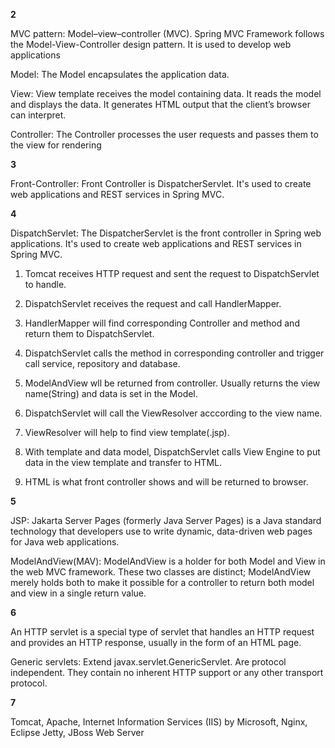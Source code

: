 **2**

MVC pattern: Model–view–controller (MVC). Spring MVC Framework follows the Model-View-Controller design pattern. It is used to develop web applications

Model: The Model encapsulates the application data.

View: View template receives the model containing data. It reads the model and displays the data. It generates HTML output that the client’s browser can interpret.

Controller: The Controller processes the user requests and passes them to the view for rendering

**3**

Front-Controller: Front Controller is DispatcherServlet. It's used to create web applications and REST services in Spring MVC.

**4**

DispatchServlet: The DispatcherServlet is the front controller in Spring web applications. It's used to create web applications and REST services in Spring MVC.

1) Tomcat receives HTTP request and sent the request to DispatchServlet to handle.

2) DispatchServlet receives the request and call HandlerMapper.

3) HandlerMapper will find corresponding Controller and method and return them to DispatchServlet.

4) DispatchServlet calls the method in corresponding controller and trigger call service, repository and database.

5) ModelAndView wll be returned from controller. Usually returns the view name(String) and data is set in the Model.

6) DispatchServlet will call the ViewResolver acccording to the view name.

7) ViewResolver will help to find view template(.jsp).

8) With template and data model, DispatchServlet calls View Engine to put data in the view template and transfer to HTML.

9) HTML is what front controller shows and will be returned to browser.

**5**

JSP: Jakarta Server Pages (formerly Java Server Pages) is a Java standard technology that developers use to write dynamic, data-driven web pages for Java web applications. 

ModelAndView(MAV): ModelAndView is a holder for both Model and View in the web MVC framework. These two classes are distinct; ModelAndView merely holds both to make it possible for a controller to return both model and view in a single return value.


**6**

An HTTP servlet is a special type of servlet that handles an HTTP request and provides an HTTP response, usually in the form of an HTML page.

Generic servlets: Extend javax.servlet.GenericServlet. Are protocol independent. They contain no inherent HTTP support or any other transport protocol.

**7**

Tomcat, Apache,  Internet Information Services (IIS) by Microsoft, Nginx, Eclipse Jetty, JBoss Web Server

